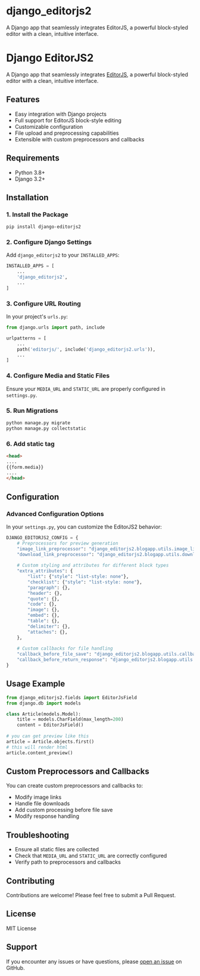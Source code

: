 # django_editorjs2
A Django app that seamlessly integrates EditorJS, a powerful block-styled editor with a clean, intuitive interface.


# Django EditorJS2

A Django app that seamlessly integrates [EditorJS](https://editorjs.io/), a powerful block-styled editor with a clean, intuitive interface.

## Features

- Easy integration with Django projects
- Full support for EditorJS block-style editing
- Customizable configuration
- File upload and preprocessing capabilities
- Extensible with custom preprocessors and callbacks

## Requirements

- Python 3.8+
- Django 3.2+

## Installation

### 1. Install the Package

```bash
pip install django-editorjs2
```

### 2. Configure Django Settings

Add `django_editorjs2` to your `INSTALLED_APPS`:

```python
INSTALLED_APPS = [
    ...
    'django_editorjs2',
    ...
]
```

### 3. Configure URL Routing

In your project's `urls.py`:

```python
from django.urls import path, include

urlpatterns = [
    ...
    path('editorjs/', include('django_editorjs2.urls')),
    ...
]
```

### 4. Configure Media and Static Files

Ensure your `MEDIA_URL` and `STATIC_URL` are properly configured in `settings.py`.

### 5. Run Migrations

```bash
python manage.py migrate
python manage.py collectstatic
```


### 6. Add static tag
```html
<head>
....
{{form.media}}
....
</head>
```

## Configuration

### Advanced Configuration Options

In your `settings.py`, you can customize the EditorJS2 behavior:

```python
DJANGO_EDITORJS2_CONFIG = {
    # Preprocessors for preview generation
    "image_link_preprocessor": "django_editorjs2.blogapp.utils.image_link_preprocessor",
    "download_link_preprocessor": "django_editorjs2.blogapp.utils.download_link_preprocessor",
    
    # Custom styling and attributes for different block types
    "extra_attributes": {
        "list": {"style": "list-style: none"},
        "checklist": {"style": "list-style: none"},
        "paragraph": {},
        "header": {},
        "quote": {},
        "code": {},
        "image": {},
        "embed": {},
        "table": {},
        "delimiter": {},
        "attaches": {},
    },
    
    # Custom callbacks for file handling
    "callback_before_file_save": "django_editorjs2.blogapp.utils.callback_before_file_save",
    "callback_before_return_response": "django_editorjs2.blogapp.utils.callback_before_return_response",
}
```

## Usage Example

```python
from django_editorjs2.fields import EditorJsField
from django.db import models

class Article(models.Model):
    title = models.CharField(max_length=200)
    content = EditorJsField()
    
# you can get preview like this
article = Article.objects.first()
# this will render html
article.content_preview()
```

## Custom Preprocessors and Callbacks

You can create custom preprocessors and callbacks to:
- Modify image links
- Handle file downloads
- Add custom processing before file save
- Modify response handling

## Troubleshooting

- Ensure all static files are collected
- Check that `MEDIA_URL` and `STATIC_URL` are correctly configured
- Verify path to preprocessors and callbacks

## Contributing

Contributions are welcome! Please feel free to submit a Pull Request.

## License

MIT License

## Support

If you encounter any issues or have questions, please [open an issue](https://github.com/surajsinghbisht054/django_editorjs2/issues) on GitHub.
